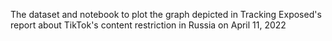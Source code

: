The dataset and notebook to plot the graph depicted in Tracking Exposed's report about TikTok's content restriction in Russia on April 11, 2022
